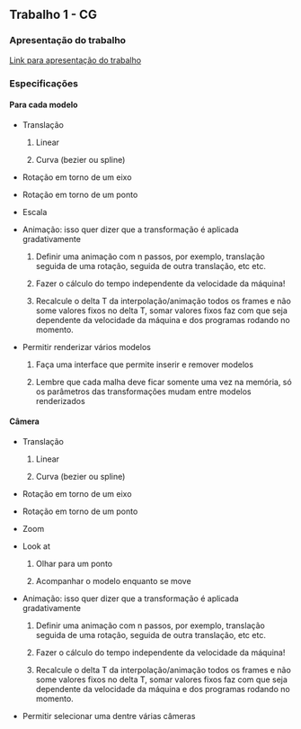 ## Trabalho 1 - CG

### Apresentação do trabalho

[Link para apresentação do trabalho](https://www.youtube.com/watch?v=Dp2nDrLYk08)

### Especificações

#### Para cada modelo

- Translação

  1. Linear

  2. Curva (bezier ou spline)

- Rotação em torno de um eixo

- Rotação em torno de um ponto

- Escala

- Animação: isso quer dizer que a transformação é aplicada gradativamente

  1. Definir uma animação com n passos, por exemplo, translação seguida de uma rotação, seguida de outra translação, etc etc.

  2. Fazer o cálculo do tempo independente da velocidade da máquina!

  3. Recalcule o delta T da interpolação/animação todos os frames e não some valores fixos no delta T, somar valores fixos faz com que seja dependente da velocidade da máquina e dos programas rodando no momento.

- Permitir renderizar vários modelos

  1. Faça uma interface que permite inserir e remover modelos

  2. Lembre que cada malha deve ficar somente uma vez na memória, só os parâmetros das transformações mudam entre modelos renderizados

#### Câmera

- Translação

  1. Linear

  2. Curva (bezier ou spline)

- Rotação em torno de um eixo

- Rotação em torno de um ponto

- Zoom

- Look at

  1. Olhar para um ponto

  2. Acompanhar o modelo enquanto se move

- Animação: isso quer dizer que a transformação é aplicada gradativamente

  1. Definir uma animação com n passos, por exemplo, translação seguida de uma rotação, seguida de outra translação, etc etc.

  2. Fazer o cálculo do tempo independente da velocidade da máquina!

  3. Recalcule o delta T da interpolação/animação todos os frames e não some valores fixos no delta T, somar valores fixos faz com que seja dependente da velocidade da máquina e dos programas rodando no momento.

- Permitir selecionar uma dentre várias câmeras
